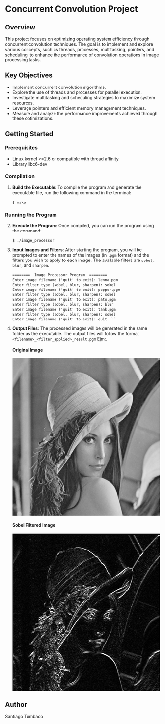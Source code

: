 # Concurrent Convolution Project

## Overview

This project focuses on optimizing operating system efficiency through concurrent convolution techniques. The goal is to implement and explore various concepts, such as threads, processes, multitasking, pointers, and scheduling, to enhance the performance of convolution operations in image processing tasks.

## Key Objectives

- Implement concurrent convolution algorithms.
- Explore the use of threads and processes for parallel execution.
- Investigate multitasking and scheduling strategies to maximize system resources.
- Leverage pointers and efficient memory management techniques.
- Measure and analyze the performance improvements achieved through these optimizations.

## Getting Started

### Prerequisites

- Linux kernel >=2.6 or compatible with thread affinity
- Library libc6-dev


### Compilation

1. **Build the Executable**:
   To compile the program and generate the executable file, run the following command in the terminal:

    ```$ make```

### Running the Program

2. **Execute the Program**:
Once compiled, you can run the program using the command:

    ```$ ./image_processor```
3. **Input Images and Filters**:
After starting the program, you will be prompted to enter the names of the images (in `.pgm` format) and the filters you wish to apply to each image. The available filters are `sobel`, `blur`, and `sharpen`.

    ``` 
    ========  Image Processor Program  ========
    Enter image filename ('quit' to exit): lenna.pgm  
    Enter filter type (sobel, blur, sharpen): sobel
    Enter image filename ('quit' to exit): pepper.pgm
    Enter filter type (sobel, blur, sharpen): sobel
    Enter image filename ('quit' to exit): pato.pgm
    Enter filter type (sobel, blur, sharpen): blur
    Enter image filename ('quit' to exit): tank.pgm
    Enter filter type (sobel, blur, sharpen): sobel
    Enter image filename ('quit' to exit): quit ```
4. **Output Files**:
The processed images will be generated in the same folder as the executable. The output files will follow the format `<filename>_<filter_applied>_result.pgm` Ejm:.
    #### Original Image
    <img src="resources/lenna.png" width="512" height="512" alt="Original image">

    #### Sobel Filtered Image
    <img src="resources/lenna_sobel_result.png" width="512" height="512" alt="Sobel Filtered Image">

## Author

Santiago Tumbaco

